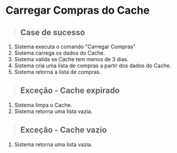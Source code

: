# Carregar Compras do Cache

> ## Case de sucesso

1. Sistema executa o comando "Carregar Compras"
2. Sistema carrega os dados do Cache.
3. Sistema valida se Cache tem menos de 3 dias.
4. Sistema cria uma lista de compras a partir dos dados do Cache.
5. Sistema retorna a lista de compras.

> ## Exceção - Cache expirado
1. Sistema limpa o Cache.
2. Sistema retorna uma lista vazia.

> ## Exceção - Cache vazio
1. Sistema retorna uma lista vazia.